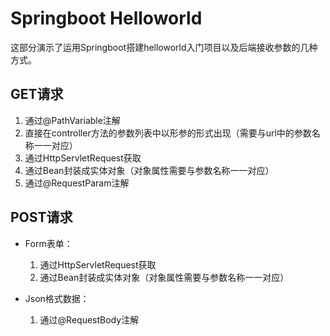# Springboot Helloworld

这部分演示了运用Springboot搭建helloworld入门项目以及后端接收参数的几种方式。

## GET请求

1. 通过@PathVariable注解
2. 直接在controller方法的参数列表中以形参的形式出现（需要与url中的参数名称一一对应）
3. 通过HttpServletRequest获取
4. 通过Bean封装成实体对象（对象属性需要与参数名称一一对应）
5. 通过@RequestParam注解

## POST请求

- Form表单：
  1. 通过HttpServletRequest获取
  2. 通过Bean封装成实体对象（对象属性需要与参数名称一一对应）

- Json格式数据：
  1. 通过@RequestBody注解